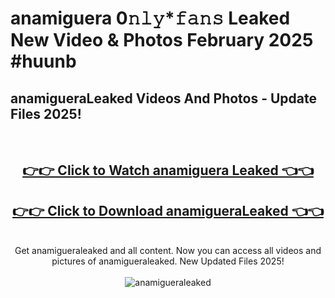 # anamiguera 0𝚗𝚕𝚢*𝚏𝚊𝚗𝚜 Leaked New Video & Photos February 2025 #huunb

<h2>anamigueraLeaked Videos And Photos - Update Files 2025!</h2>
<br>
<div align="center">
<h2><a href="https://mediaupload.pro?title=anamiguera&ref=11F" rel="nofollow">👉👉 Click to Watch anamiguera Leaked 👈👈</a></h2>
<h2><a href="https://mediaupload.pro?title=anamiguera&ref=11F" rel="nofollow">👉👉 Click to Download anamigueraLeaked 👈👈</a></h2>
<br>
Get anamigueraleaked and all content. Now you can access all videos and pictures of anamigueraleaked. New Updated Files 2025!
<br>
<br>
<a href="https://mediaupload.pro?title=anamiguera&ref=11F" rel="nofollow" data-target="animated-image.originalLink"><img src="https://i.ibb.co/Gkj2r4b/banner.png" alt="anamigueraleaked" style="max-width: 100%; display: inline-block;" data-target="animated-image.originalImage"></a>
</div>
<br>

